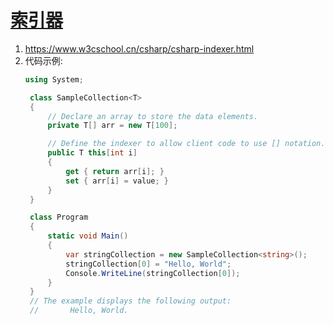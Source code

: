 # [索引器](https://docs.microsoft.com/zh-cn/dotnet/csharp/programming-guide/indexers/)

1. https://www.w3cschool.cn/csharp/csharp-indexer.html
2. 代码示例:
   ```C#
   using System;

    class SampleCollection<T>
    {
        // Declare an array to store the data elements.
        private T[] arr = new T[100];

        // Define the indexer to allow client code to use [] notation.
        public T this[int i]
        {
            get { return arr[i]; }
            set { arr[i] = value; }
        }
    }

    class Program
    {
        static void Main()
        {
            var stringCollection = new SampleCollection<string>();
            stringCollection[0] = "Hello, World";
            Console.WriteLine(stringCollection[0]);
        }
    }
    // The example displays the following output:
    //       Hello, World.
   ```